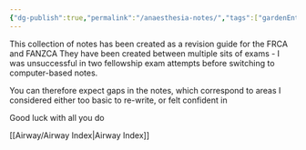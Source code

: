 ```yaml
---
{"dg-publish":true,"permalink":"/anaesthesia-notes/","tags":["gardenEntry"],"created":"2025-07-10T13:12:26.271+10:00"}
---
```


This collection of notes has been created as a revision guide for the FRCA and FANZCA
They have been created between multiple sits of exams - I was unsuccessful in two fellowship exam attempts before switching to computer-based notes.

You can therefore expect gaps in the notes, which correspond to areas I considered either too basic to re-write, or felt confident in

Good luck with all you do

[[Airway/Airway Index\|Airway Index]]



